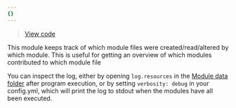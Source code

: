 ```yaml
---
{}
---
```

   
> [View code](https://github.com/obsidian-html/obsidian-html/blob/master/obsidianhtml/modules/builtin/resource_logger.py)   
   
This module keeps track of which module files were created/read/altered by which module. This is useful for getting an overview of which modules contributed to which module file   
   
You can inspect the log, either by opening `log.resources` in the [Module data folder](../../Configurations/Modules/Concepts/Module%20data%20folder.md) after program execution, or by setting `verbosity: debug` in your config.yml, which will print the log to stdout when the modules have all been executed.